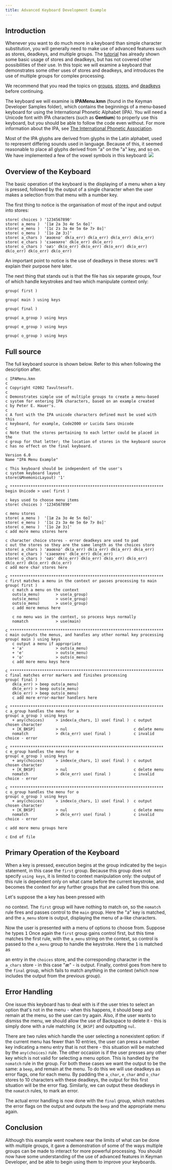 ```yaml
---
title: Advanced Keyboard Development Example
---
```


## Introduction

Whenever you want to do much more in a keyboard than simple character
substitution, you will generally need to make use of advanced features
such as stores, deadkeys, and multiple groups. The [tutorial](tutorial)
has already shown some basic usage of stores and deadkeys, but has not
covered other possibilities of their use. In this topic we will examine
a keyboard that demonstrates some other uses of stores and deadkeys, and
introduces the use of multiple groups for complex processing.

We recommend that you read the topics on
[groups](/developer/language/guide/groups),
[stores](/developer/language/guide/stores), and
[deadkeys](/developer/language/reference/deadkey) before continuing.

The keyboard we will examine is **IPAMenu.kmn** (found in the Keyman
Developer Samples folder), which contains the beginnings of a menu-based
keyboard for using the International Phonetic Alphabet (IPA). You will
need a Unicode font with IPA characters (such as **Gentium**) to
properly use this keyboard, but you should be able to follow the code
even without. For more information about the IPA, see [The International
Phonetic
Association](https://www.internationalphoneticassociation.org/).

Most of the IPA glyphs are derived from glyphs in the Latin alphabet,
used to represent differing sounds used in language. Because of this, it
seemed reasonable to place all glyphs derived from "a" on the "a" key,
and so on. We have implemented a few of the vowel symbols in this
keyboard:
![](/cdn/dev/img/developer/100/ipa.gif)


## Overview of the Keyboard

The basic operation of the keyboard is the displaying of a menu when a
key is pressed, followed by the output of a single character when the
user makes a selection from that menu with a number key.

The first thing to notice is the organisation of most of the input and
output into stores:

```keyman
store( choices ) '1234567890'
store( a_menu )  '[1æ 2a 3ɑ 4ɐ 5ʌ 6ɒ]'
store( e_menu )  '[1ɛ 2ɜ 3ə 4e 5ɘ 6ɚ 7ɝ 8ɞ]'
store( o_menu )  '[1o 2ø 3ɔ]'
store( a_chars ) 'æaɑɐʌɒ' dk(a_err) dk(a_err) dk(a_err) dk(a_err)
store( e_chars ) 'ɛɜəeɘɚɝɞ' dk(e_err) dk(e_err)
store( o_chars ) 'oøɔ' dk(o_err) dk(o_err) dk(o_err) dk(o_err) dk(o_err) dk(o_err) dk(o_err)
```

An important point to notice is the use of deadkeys in these stores:
we'll explain their purpose here later.

The next thing that stands out is that the file has six separate groups,
four of which handle keystrokes and two which manipulate context only:

```keyman
group( first )

group( main ) using keys

group( final )

group( a_group ) using keys

group( e_group ) using keys

group( o_group ) using keys
```

## Full source

The full keyboard source is shown below. Refer to this when following
the description after.

```keyman
c IPAMenu.kmn
c
c Copyright ©2002 Tavultesoft.
c
c Demonstrates simple use of multiple groups to create a menu-based
c system for entering IPA characters, based on an example created
c by Peter E. Hauer's.
c 
c A font with the IPA unicode characters defined must be used with this
c keyboard, for example, Code2000 or Lucida Sans Unicode
c
c Note that the stores pertaining to each letter could be placed in the
c group for that letter; the location of stores in the keyboard source
c has no effect on the final keyboard.

Version 6.0
Name "IPA Menu Example"

c This keyboard should be independent of the user's
c system keyboard layout
store(&MnemonicLayout) '1'

c *******************************************************************
begin Unicode > use( first )

c keys used to choose menu items
store( choices ) '1234567890'

c menu stores
store( a_menu )  '[1æ 2a 3ɑ 4ɐ 5ʌ 6ɒ]'
store( e_menu )  '[1ɛ 2ɜ 3ə 4e 5ɘ 6ɚ 7ɝ 8ɞ]'
store( o_menu )  '[1o 2ø 3ɔ]'
c add more menu stores here

c character choice stores - error deadkeys are used to pad
c out the stores so they are the same length as the choices store
store( a_chars ) 'æaɑɐʌɒ' dk(a_err) dk(a_err) dk(a_err) dk(a_err)
store( e_chars ) 'ɛɜəeɘɚɝɞ' dk(e_err) dk(e_err)
store( o_chars ) 'oøɔ' dk(o_err) dk(o_err) dk(o_err) dk(o_err) dk(o_err) dk(o_err) dk(o_err)
c add more char stores here

c *******************************************************************
c first matches a menu in the context or passes processing to main
group( first )
   c match a menu on the context
   outs(a_menu)       > use(a_group)
   outs(e_menu)       > use(e_group)
   outs(o_menu)       > use(o_group)
   c add more menus here
   
   c no menu was in the context, so process keys normally
   nomatch            > use(main)

c *******************************************************************
c main outputs the menus, and handles any other normal key processing
group( main ) using keys
   c output a menu if appropriate
   + 'a'              > outs(a_menu)
   + 'e'              > outs(e_menu)
   + 'o'              > outs(o_menu)
   c add more menu keys here

c *******************************************************************
c final matches error markers and finishes processing
group( final )
   dk(a_err) > beep outs(a_menu)
   dk(e_err) > beep outs(e_menu)
   dk(o_err) > beep outs(o_menu)
   c add more error-marker handlers here

c *******************************************************************
c a_group handles the menu for a
group( a_group ) using keys
   + any(choices)     > index(a_chars, 1) use( final )  c output chosen character
   + [K_BKSP]         > nul                             c delete menu
   nomatch            > dk(a_err) use( final )          c invalid choice - error

c *******************************************************************
c e_group handles the menu for e
group( e_group ) using keys
   + any(choices)     > index(e_chars, 1) use( final )  c output chosen character
   + [K_BKSP]         > nul                             c delete menu
   nomatch            > dk(e_err) use( final )          c invalid choice - error

c *******************************************************************
c o_group handles the menu for o
group( o_group ) using keys
   + any(choices)     > index(o_chars, 1) use( final )  c output chosen character
   + [K_BKSP]         > nul                             c delete menu
   nomatch            > dk(o_err) use( final )          c invalid choice - error

c add more menu groups here

c End of file
```

## Primary Operation of the Keyboard

When a key is pressed, execution begins at the group indicated by the
`begin` statement, in this case the `first` group. Because this group
does not specify `using keys`, it is limited to context manipulation
only: the output of this rule is dependent only on what came before the
current keystroke, and becomes the context for any further groups that
are called from this one.

Let's suppose the <kbd>a</kbd> key has been pressed with

no context. The `first` group will have nothing to match on, so the
`nomatch` rule fires and passes control to the `main` group. Here the
"a" key is matched, and the `a_menu` store is output, displaying the
menu of a-like characters.

Now the user is presented with a menu of options to choose from. Suppose
he types <kbd>1</kbd> Once again the `first` group gains
control first, but this time matches the first rule, with the `a_menu`
string on the context, so control is passed to the `a_menu` group to
handle the keystroke. Here the <kbd>1</kbd> is matched as

an entry in the `choices` store, and the corresponding character in the
`a_chars` store - in this case "æ" - is output. Finally, control goes
from here to the `final` group, which fails to match anything in the
context (which now includes the output from the previous group).

## Error Handling

One issue this keyboard has to deal with is if the user tries to select
an option that's not in the menu - when this happens, it should beep and
remain at the menu, so the user can try again. Also, if the user wants
to dismiss the menu, we should allow the use of Backspace to delete it -
this is simply done with a rule matching `[K_BKSP]` and outputting
`nul`.

There are two rules which handle the user selecting a nonexistent
option: if the current menu has fewer than 10 entries, the user can
press a number key indicating a menu entry that is not there - this
situation will be matched by the `any(choices)` rule. The other occasion
is if the user presses any other key which is not valid for selecting a
menu option. This is handled by the `nomatch` rule in the group. For
both these cases we want the output to be the same: a `beep`, and remain
at the menu. To do this we will use deadkeys as error flags, one for
each menu. By padding the `a_char`, `e_char` and `o_char` stores to 10
characters with these deadkeys, the output for this first situation will
be the error flag. Similarly, we can output these deadkeys in the
`nomatch` rules, to mark an error.

The actual error handling is now done with the `final` group, which
matches the error flags on the output and outputs the `beep` and the
appropriate menu again.

## Conclusion

Although this example went nowhere near the limits of what can be done
with multiple groups, it gave a demonstration of some of the ways
multiple groups can be made to interact for more powerful processing.
You should now have some understanding of the use of advanced features
in Keyman Developer, and be able to begin using them to improve your
keyboards.